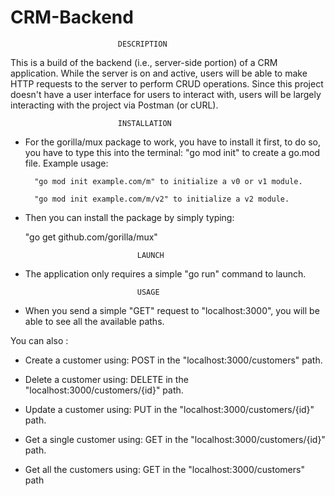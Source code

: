 # CRM-Backend

							DESCRIPTION

This is a build of the backend (i.e., server-side portion) of a CRM application. 
While the server is on and active, users will be able to make HTTP requests to the server to perform CRUD operations.
Since this project doesn't have a user interface for users to interact with, users will be largely interacting with the project via Postman (or cURL).
							
							INSTALLATION
							
- For the gorilla/mux package to work, you have to install it first, to do so, you have to type this into the terminal:
 "go mod init" to create a go.mod file. Example usage:
 
        "go mod init example.com/m" to initialize a v0 or v1 module.
	
        "go mod init example.com/m/v2" to initialize a v2 module.
	
- Then you can install the package by simply typing: 
  
  	"go get github.com/gorilla/mux"


							   LAUNCH
							   
- The application only requires a simple "go run" command to launch.
							
							   USAGE

- When you send a simple "GET" request to "localhost:3000", you will be able to see all the available paths.

You can also :

- Create a customer using: POST in the "localhost:3000/customers" path.

- Delete a customer using: DELETE in the "localhost:3000/customers/{id}" path.

- Update a customer using: PUT in the "localhost:3000/customers/{id}" path.

- Get a single customer using: GET in the "localhost:3000/customers/{id}" path.

- Get all the customers using: GET in the "localhost:3000/customers" path

